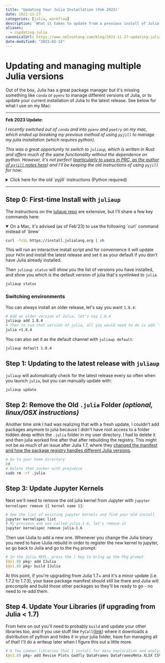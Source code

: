 ```yaml
---
title: 'Updating Your Julia Installation (Feb 2023)'
date: 2021-11-27
categories: [julia, workflow]
description: 'What it takes to update from a previous install of Julia on Mac/Linux'
aliases:
  - /updating-julia
canonicalUrl: https://www.nelsontang.com/blog/2021-11-27-updating-julia
date-modified: "2023-02-15"
---
```


# Updating and managing multiple Julia versions

Out of the box, Julia has a great package manager but it's missing something like `conda` or `pyenv` to manage different versions of Julia, or to update your current installation of Julia to the latest release. See below for what I use on my Mac:

---

**Feb 2023 Update:**

_I recently switched out of `conda` and into `pyenv` and `poetry` on my mac, which ended up breaking my previous method of using `pyjill` to manage my julia installation (which requires python)._

_This was a great opportunity to switch to `juliaup`, which is written in Rust and offers much of the same functionality without the dependence on python. However, it's not perfect ([particularly to users in PRC, as the author of `pyjill` notes here](https://github.com/johnnychen94/jill.py#why-i-make-the-python-fork-of-jill)) and I'll be keeping the old instructions of using `pyjill` for now:_

<details>
<summary>Click here for the old `pyjill` instructions (Python required)</summary>

## Step 1: Use `jill`/`pyjill` to Download & Install Julia

I used to mess with downloading the binaries and install files directly from the [julialang site](https://julialang.org/downloads/) and also tried homebrew, but both of these options were really clunky when it came to updating your existing installation. Instead, I just use `pyjill` ([Github](https://github.com/johnnychen94/jill.py)), which works perfectly on _both_ OSX, Windows, and Linux (note: requires python >=3.6).

```bash
# Install or update the latest version of jill (requires python>=3.6)
pip install jill --user -U
# export the jill PATH somewhere, if this is your first time installing jill
echo 'export PATH=$PATH:/home/$USERNAME/.local/bin' >> ~/.zshrc
source ~/.zshrc
# Install the latest stable release
jill install
```

Then the next time you need to update Julia, you only need to do `jill install` to get the latest.

</details>

---

## Step 0: First-time Install with `juliaup`

The instructions on the [juliaup repo](https://github.com/JuliaLang/juliaup) are extensive, but I'll share a few key commands here:

<details open>
<summary> On a Mac, it's advised (as of Feb'23) to use the following `curl` command instead of `brew`</summary>

```bash
curl -fsSL https://install.julialang.org | sh
```

</details>

This will run an interactive install script and for convenience it will update your `PATH` and install the latest release and set it as your default if you don't have Julia already installed.

Then `juliaup status` will show you the list of versions you have installed, and show you which is the default version of julia that's symlinked to `julia`.

```bash
juliaup status
```

### Switching environments

You can always install an older release, let's say you want `1.8.4`:

```bash
# Add an older version of Julia, let's say 1.8.4
juliaup add 1.8.4
# Then to run that version of julia, all you would need to do is add `+1.8.4` when you launch julia, i.e.:
julia +1.8.4
```

You can also set it as the default channel with `juliaup default`:

```bash
juliaup default 1.8.4
```

## Step 1: Updating to the latest release with `juliaup`

`juliaup` will automatically check for the latest release every so often when you launch `julia`, but you can manually update with:

```bash
juliaup update
```

## Step 2: Remove the Old `.julia` Folder _(optional, linux/OSX instructions)_

Another time sink I had was realizing that with a fresh update, I couldn't add packages anymore to julia because I didn't have root access to a folder hidden deep within the `.julia` folder in my user directory. I had to delete it and then julia worked fine after that after rebuilding the registry. This might not be as much of an issue after Julia 1.7, where they [changed the manifest and how the package registry handles different Julia versions](https://julialang.org/blog/2021/11/julia-1.7-highlights/#new_manifest_format).

```bash
# Go to your home directory
cd
# Delete that sucker with prejudice
sudo rm -rf .julia
```

## Step 3: Update Jupyter Kernels

Next we'll need to remove the old julia kernel from Jupyter with `jupyter kernelspec remove {{ kernel name }}`:

```bash
# See the list of existing jupyter kernels and find your old install
jupyter kernelspec list
# My previous one was called julia-1.6, let's remove it
jupyter kernelspec remove julia-1.6
```

Then use IJulia to add a new one. Whenever you change the Julia binary you need to have IJulia rebuild in order to register the new kernel to jupyter, so go back to Julia and go to the `Pkg` prompt:

```julia
# In the Julia REPL, press the ] key to bring up the Pkg prompt
(@v1.8) pkg> add IJulia
(@v1.8) pkg> build IJulia
```

At this point, if you're upgrading from Julia 1.7+ and it's a minor update (i.e. 1.7.2 to 1.7.3), your base package manifest should still be there and Julia will precompile and build those other packages so they'll be ready to go - no need to re-add them.

## Step 4. Update Your Libraries (if upgrading from Julia < 1.7)

From here on out you'll need to probably `build` and update your other libraries too, and if you use stuff like `PyCall`([link](https://github.com/JuliaPy/PyCall.jl)) where it downloads a distribution of python and hides it in your julia folder, have fun managing all of that! I'll do a writeup later when I figure this out a little more.

```julia
# A few common libraries that I install for data exploration and analysis
(@v1.8) pkg> add Revise Plots Gadfly DataFrames DataFramesMeta XLSX CSV RDatasets Parquet
```
